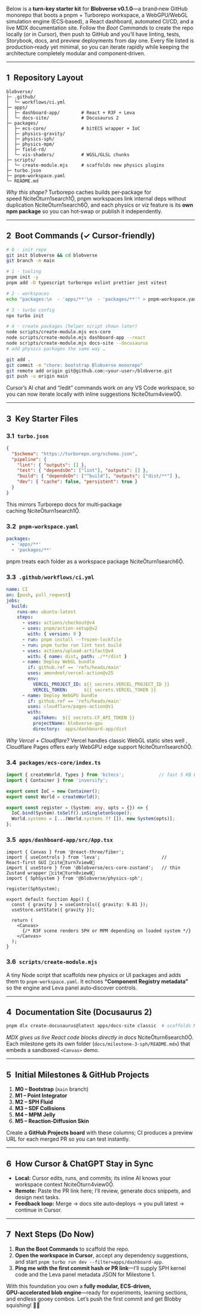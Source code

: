 Below is a **turn‑key starter kit** for **Blobverse v0.1.0**—a brand‑new GitHub monorepo that boots a pnpm + Turborepo workspace, a WebGPU/WebGL simulation engine (ECS‑based), a React dashboard, automated CI/CD, and a live MDX documentation site.  Follow the _Boot Commands_ to create the repo locally (or in Cursor), then push to GitHub and you’ll have linting, tests, Storybook, docs, and preview deployments from day one.  Every file listed is production‑ready yet minimal, so you can iterate rapidly while keeping the architecture completely modular and component‑driven.

---

## 1 Repository Layout

```
blobverse/
├─ .github/
│  └─ workflows/ci.yml
├─ apps/
│  ├─ dashboard-app/        # React + R3F + Leva
│  └─ docs-site/            # Docusaurus 2
├─ packages/
│  ├─ ecs-core/             # bitECS wrapper + IoC
│  ├─ physics-gravity/
│  ├─ physics-sph/
│  ├─ physics-mpm/
│  ├─ field-rd/
│  └─ vis-shaders/          # WGSL/GLSL chunks
├─ scripts/
│  └─ create-module.mjs     # scaffolds new physics plugins
├─ turbo.json
├─ pnpm-workspace.yaml
└─ README.md
```

*Why this shape?* Turborepo caches builds per‑package for speed citeturn1search1, pnpm workspaces link internal deps without duplication citeturn1search6, and each physics or viz feature is its **own npm package** so you can hot‑swap or publish it independently.

---

## 2 Boot Commands (✓ Cursor‑friendly)

```bash
# 0 · init repo
git init blobverse && cd blobverse
git branch -m main

# 1 · tooling
pnpm init -y
pnpm add -D typescript turborepo eslint prettier jest vitest

# 2 · workspaces
echo "packages:\n  - 'apps/**'\n  - 'packages/**'" > pnpm-workspace.yaml

# 3 · turbo config
npx turbo init

# 4 · create packages (helper script shown later)
node scripts/create-module.mjs ecs-core
node scripts/create-module.mjs dashboard-app --react
node scripts/create-module.mjs docs-site --docusaurus
# add physics packages the same way …

git add .
git commit -m "chore: bootstrap Blobverse monorepo"
git remote add origin git@github.com:<your‑user>/blobverse.git
git push -u origin main
```

Cursor’s AI chat and “/edit” commands work on any VS Code workspace, so you can now iterate locally with inline suggestions citeturn4view0.

---

## 3 Key Starter Files

### 3.1 `turbo.json`

```json
{
  "$schema": "https://turborepo.org/schema.json",
  "pipeline": {
    "lint": { "outputs": [] },
    "test": { "dependsOn": ["lint"], "outputs": [] },
    "build": { "dependsOn": ["^build"], "outputs": ["dist/**"] },
    "dev": { "cache": false, "persistent": true }
  }
}
```

This mirrors Turborepo docs for multi‑package caching citeturn1search1.

### 3.2 `pnpm-workspace.yaml`

```yaml
packages:
  - 'apps/**'
  - 'packages/**'
```

pnpm treats each folder as a workspace package citeturn1search6.

### 3.3 `.github/workflows/ci.yml`

```yaml
name: CI
on: [push, pull_request]
jobs:
  build:
    runs-on: ubuntu-latest
    steps:
      - uses: actions/checkout@v4
      - uses: pnpm/action-setup@v2
        with: { version: 9 }
      - run: pnpm install --frozen-lockfile
      - run: pnpm turbo run lint test build
      - uses: actions/upload-artifact@v4
        with: { name: dist, path: ./**/dist }
      - name: Deploy WebGL bundle
        if: github.ref == 'refs/heads/main'
        uses: amondnet/vercel-action@v25
        env:
          VERCEL_PROJECT_ID: ${{ secrets.VERCEL_PROJECT_ID }}
          VERCEL_TOKEN:      ${{ secrets.VERCEL_TOKEN }}
      - name: Deploy WebGPU bundle
        if: github.ref == 'refs/heads/main'
        uses: cloudflare/pages-action@v1
        with:
          apiToken:  ${{ secrets.CF_API_TOKEN }}
          projectName: blobverse-gpu
          directory:  apps/dashboard-app/dist
```

*Why Vercel + Cloudflare?* Vercel handles classic WebGL static sites well , Cloudflare Pages offers early WebGPU edge support citeturn1search0.

### 3.4 `packages/ecs-core/index.ts`

```ts
import { createWorld, Types } from 'bitecs';             // fast 5 KB ECS citeturn2view0
import { Container } from 'inversify';

export const IoC = new Container();
export const World = createWorld();

export const register = (System: any, opts = {}) => {
  IoC.bind(System).toSelf().inSingletonScope();
  World.systems = [...(World.systems ?? []), new System(opts)];
};
```

### 3.5 `apps/dashboard-app/src/App.tsx`

```tsx
import { Canvas } from '@react-three/fiber';
import { useControls } from 'leva';                       // React‑first GUI citeturn7view0
import { useStore } from '@blobverse/ecs-core-zustand';   // thin Zustand wrapper citeturn8view0
import { SphSystem } from '@blobverse/physics-sph';

register(SphSystem);

export default function App() {
  const { gravity } = useControls({ gravity: 9.81 });
  useStore.setState({ gravity });

  return (
    <Canvas>
      {/* R3F scene renders SPH or MPM depending on loaded system */}
    </Canvas>
  );
}
```

### 3.6 `scripts/create-module.mjs`

A tiny Node script that scaffolds new physics or UI packages and adds them to `pnpm-workspace.yaml`.  It echoes **“Component Registry metadata”** so the engine and Leva panel auto‑discover controls.

---

## 4 Documentation Site (Docusaurus 2)

```bash
pnpm dlx create-docusaurus@latest apps/docs-site classic  # scaffolds MDX site citeturn6search5
```

*MDX gives us live React code blocks directly in docs* citeturn6search0.  
Each milestone gets its own folder (`docs/milestone‑3‑sph/README.mdx`) that embeds a sandboxed `<Canvas>` demo.

---

## 5 Initial Milestones & GitHub Projects

1. **M0 – Bootstrap** (`main` branch)
2. **M1 – Point Integrator**  
3. **M2 – SPH Fluid**  
4. **M3 – SDF Collisions**  
5. **M4 – MPM Jelly**  
6. **M5 – Reaction‑Diffusion Skin**

Create a **GitHub Projects board** with these columns; CI produces a preview URL for each merged PR so you can test instantly.

---

## 6 How Cursor & ChatGPT Stay in Sync  

* **Local:** Cursor edits, runs, and commits; its inline AI knows your workspace context citeturn4view0.  
* **Remote:** Paste the PR link here; I’ll review, generate docs snippets, and design next tasks.  
* **Feedback loop:** Merge → docs site auto‑deploys → you pull latest → continue in Cursor.

---

## 7 Next Steps (Do Now)

1. **Run the Boot Commands** to scaffold the repo.  
2. **Open the workspace in Cursor**, accept any dependency suggestions, and start `pnpm turbo run dev --filter=apps/dashboard-app`.  
3. **Ping me with the first commit hash or PR link**—I’ll supply SPH kernel code and the Leva panel metadata JSON for Milestone 1.

With this foundation you own a **fully modular, ECS‑driven, GPU‑accelerated blob engine**—ready for experiments, learning sections, and endless gooey combos.  Let’s push the first commit and get Blobby squishing! 🫧🚀